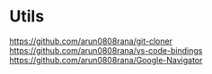 # Utils
https://github.com/arun0808rana/git-cloner  
https://github.com/arun0808rana/vs-code-bindings  
https://github.com/arun0808rana/Google-Navigator
